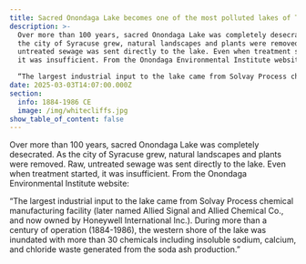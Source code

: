 ```yaml
---
title: Sacred Onondaga Lake becomes one of the most polluted lakes of Turtle Island
description: >-
  Over more than 100 years, sacred Onondaga Lake was completely desecrated. As
  the city of Syracuse grew, natural landscapes and plants were removed. Raw,
  untreated sewage was sent directly to the lake. Even when treatment started,
  it was insufficient. From the Onondaga Environmental Institute website: 

  “The largest industrial input to the lake came from Solvay Process chemical manufacturing facility (later named Allied Signal and Allied Chemical Co., and now owned by Honeywell International Inc.). During more than a century of operation (1884-1986), the western shore of the lake was inundated with more than 30 chemicals including insoluble sodium, calcium, and chloride waste generated from the soda ash production.”
date: 2025-03-03T14:07:00.000Z
section:
  info: 1884-1986 CE
  image: /img/whitecliffs.jpg
show_table_of_content: false
---
```

Over more than 100 years, sacred Onondaga Lake was completely desecrated. As the city of Syracuse grew, natural landscapes and plants were removed. Raw, untreated sewage was sent directly to the lake. Even when treatment started, it was insufficient. From the Onondaga Environmental Institute website: 

“The largest industrial input to the lake came from Solvay Process chemical manufacturing facility (later named Allied Signal and Allied Chemical Co., and now owned by Honeywell International Inc.). During more than a century of operation (1884-1986), the western shore of the lake was inundated with more than 30 chemicals including insoluble sodium, calcium, and chloride waste generated from the soda ash production.”
